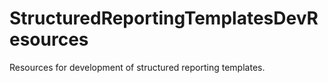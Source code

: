 # StructuredReportingTemplatesDevResources
Resources for development of structured reporting templates.
